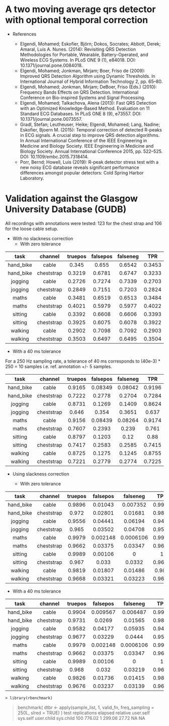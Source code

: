 # A two moving average qrs detector with optional temporal correction

* References

  * Elgendi, Mohamed; Eskofier, Björn; Dokos, Socrates; Abbott, Derek; Amaral, Luís A. Nunes. (2014): Revisiting QRS Detection Methodologies for Portable, Wearable, Battery-Operated, and Wireless ECG Systems. In PLoS ONE 9 (1), e84018. DOI: 10.1371/journal.pone.0084018.
  * Elgendi, Mohamed; Jonkman, Mirjam; Boer, Friso de (2009): Improved QRS Detection Algorithm using Dynamic Thresholds. In International Journal of Hybrid Information Technology 2, pp. 65–80.
  * Elgendi, Mohamed; Jonkman, Mirjam; DeBoer, Friso (Eds.) (2010): Frequency Bands Effects on QRS Detection. International Conference on Bio-inspired Systems and Signal Processing.
  * Elgendi, Mohamed; Talkachova, Alena (2013): Fast QRS Detection with an Optimized Knowledge-Based Method. Evaluation on 11 Standard ECG Databases. In PLoS ONE 8 (9), e73557. DOI: 10.1371/journal.pone.0073557.
  * Gradl, Stefan; Leutheuser, Heike; Elgendi, Mohamed; Lang, Nadine; Eskofier, Bjoern M. (2015): Temporal correction of detected R-peaks in ECG signals. A crucial step to improve QRS detection algorithms. In Annual International Conference of the IEEE Engineering in Medicine and Biology Society. IEEE Engineering in Medicine and Biology Society. Annual International Conference 2015, pp. 522–525. DOI: 10.1109/embc.2015.7318414.
  * Porr, Bernd; Howell, Luis (2019): R-peak detector stress test with a new noisy ECG database reveals significant performance differences amongst popular detectors: Cold Spring Harbor Laboratory.

# Validation against the Glasgow University Database (GUDB)
All recordings with annotations were tested: 123 for the chest strap and 106 for the loose cable setup.

* With no slackness correction
  * With zero tolerance

|   task    |  channel   | truepos | falsepos | falseneg |  TPR   |   F1   |
|:---------:|:----------:|:-------:|:--------:|:--------:|:------:|:------:|
| hand_bike |   cable    |  0.345  |  0.655   |  0.6542  | 0.3453 | 0.3451 |
| hand_bike | cheststrap | 0.3219  |  0.6781  |  0.6747  | 0.3233 | 0.3226 |
|  jogging  |   cable    | 0.2726  |  0.7274  |  0.7339  | 0.2703 | 0.2715 |
|  jogging  | cheststrap | 0.2849  |  0.7151  |  0.7203  | 0.2824 | 0.2836 |
|   maths   |   cable    | 0.3481  |  0.6519  |  0.6513  | 0.3484 | 0.3483 |
|   maths   | cheststrap | 0.4021  |  0.5979  |  0.5977  | 0.4022 | 0.4022 |
|  sitting  |   cable    | 0.3392  |  0.6608  |  0.6606  | 0.3393 | 0.3393 |
|  sitting  | cheststrap | 0.3925  |  0.6075  |  0.6078  | 0.3922 | 0.3924 |
|  walking  |   cable    | 0.2902  |  0.7098  |  0.7092  | 0.2903 | 0.2902 |
|  walking  | cheststrap | 0.3503  |  0.6497  |  0.6495  | 0.3504 | 0.3504 |
  * With a 40 ms tolerance
   
For a 250 Hz sampling rate, a tolerance of 40 ms corresponds to (40e-3) * 250 = 10 samples i.e. ref. annotation +/- 5 samples.

|   task    |  channel   | truepos | falsepos | falseneg |  TPR   |   F1   |
|:---------:|:----------:|:-------:|:--------:|:--------:|:------:|:------:|
| hand_bike |   cable    | 0.9165  | 0.08349  | 0.08042  | 0.9196 | 0.918  |
| hand_bike | cheststrap | 0.7222  |  0.2778  |  0.2704  | 0.7284 | 0.7252 |
|  jogging  |   cable    | 0.8731  |  0.1269  |  0.1409  | 0.8624 | 0.8676 |
|  jogging  | cheststrap |  0.646  |  0.354   |  0.3651  | 0.637  | 0.6414 |
|   maths   |   cable    | 0.9156  | 0.08439  | 0.08264  | 0.9174 | 0.9165 |
|   maths   | cheststrap | 0.7607  |  0.2393  |  0.239   | 0.761  | 0.7609 |
|  sitting  |   cable    | 0.8797  |  0.1203  |   0.12   |  0.88  | 0.8799 |
|  sitting  | cheststrap | 0.7417  |  0.2583  |  0.2585  | 0.7415 | 0.7416 |
|  walking  |   cable    | 0.8725  |  0.1275  |  0.1245  | 0.8755 | 0.874  |
|  walking  | cheststrap | 0.7221  |  0.2779  |  0.2774  | 0.7225 | 0.7223 |

* Using slackness correction

  * With zero tolerance

|   task    |  channel   | truepos | falsepos | falseneg  |  TPR   |   F1   |
|:---------:|:----------:|:-------:|:--------:|:---------:|:------:|:------:|
| hand_bike |   cable    | 0.9896  | 0.01043  | 0.007352  | 0.9926 | 0.9911 |
| hand_bike | cheststrap |  0.972  | 0.02801  |  0.01681  | 0.9826 | 0.9772 |
|  jogging  |   cable    | 0.9556  | 0.04441  |  0.06194  | 0.9408 | 0.948  |
|  jogging  | cheststrap |  0.965  | 0.03502  |  0.04708  | 0.9545 | 0.9596 |
|   maths   |   cable    | 0.9979  | 0.002148 | 0.0006106 | 0.9994 | 0.9986 |
|   maths   | cheststrap | 0.9662  | 0.03375  |  0.03347  | 0.9665 | 0.9664 |
|  sitting  |   cable    | 0.9989  | 0.00106  |     0     |   1    | 0.9995 |
|  sitting  | cheststrap |  0.967  |  0.033   |  0.0332   | 0.9668 | 0.9669 |
|  walking  |   cable    | 0.9819  | 0.01807  |  0.01486  | 0.985  | 0.9834 |
|  walking  | cheststrap | 0.9668  | 0.03321  |  0.03223  | 0.9678 | 0.9673 |

  * With a 40 ms tolerance
   
|   task    |  channel   | truepos | falsepos | falseneg  |  TPR   |   F1   |
|:---------:|:----------:|:-------:|:--------:|:---------:|:------:|:------:|
| hand_bike |   cable    | 0.9904  | 0.009567 | 0.006487  | 0.9935 | 0.992  |
| hand_bike | cheststrap | 0.9731  |  0.0269  |  0.01565  | 0.9838 | 0.9783 |
|  jogging  |   cable    | 0.9582  | 0.04177  |  0.05935  | 0.9434 | 0.9506 |
|  jogging  | cheststrap | 0.9677  | 0.03229  |  0.0444   | 0.9571 | 0.9623 |
|   maths   |   cable    | 0.9979  | 0.002148 | 0.0006106 | 0.9994 | 0.9986 |
|   maths   | cheststrap | 0.9662  | 0.03375  |  0.03347  | 0.9665 | 0.9664 |
|  sitting  |   cable    | 0.9989  | 0.00106  |     0     |   1    | 0.9995 |
|  sitting  | cheststrap |  0.968  |  0.032   |  0.03219  | 0.9678 | 0.9679 |
|  walking  |   cable    | 0.9826  | 0.01736  |  0.01415  | 0.9857 | 0.9842 |
|  walking  | cheststrap | 0.9676  | 0.03237  |  0.03139  | 0.9686 | 0.9681 |

    > library(rbenchmark)
> benchmark(
     dtbr <- apply(sample_list, 1, valid_fn, freq_sampling = 250L,  slred = TRUE)
 )
 test replications  elapsed  relative  user.self  sys.self  user.child  sys.child
               100   776.02         1     299.06     27.72          NA         NA
